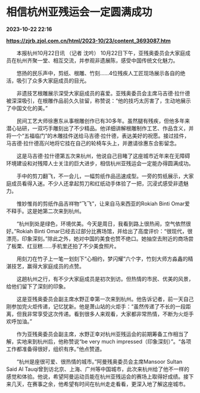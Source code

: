 # 相信杭州亚残运会一定圆满成功

**2023-10-22 22:16**

**https://zjrb.zjol.com.cn/html/2023-10/23/content_3693087.htm**

　　本报杭州10月22日讯 （记者 沈吟） 10月22日下午，亚残奥委员会大家庭成员在杭州齐聚一堂、相互交流，并参观非遗展陈，感受中国传统文化魅力。

　　悠扬的民乐声中，剪纸、根雕、竹刻……4位残疾人工匠现场展示各自的绝活，吸引了众多大家庭成员的目光。

　　非遗技艺根雕展示深受大家庭成员的喜爱。亚残奥委员会主席马吉德·拉什德被深深吸引，在根雕作品前久久驻留，称赞说：“他的技巧太厉害了，生动地展示了中国文化的美。”

　　民间工艺大师徐惠东从事根雕创作已有30多年。虽然腿有残疾，但他多年来潜心钻研，一双巧手雕刻出了不少精品。他详细讲解根雕制作工艺、作品含义，并将一个“五福临门”的木雕挂件送给马吉德·拉什德，表达美好的祝愿。接过挂件，马吉德·拉什德高兴地将它挂在自己的轮椅车头上，并邀请徐惠东合影留念。

　　这是马吉德·拉什德第五次来杭州，他说自己目睹了这座城市近年来在无障碍环境建设和对残障人士关注的巨大进步，相信杭州亚残运会一定能办得圆满成功。

　　手中的剪刀翻飞，不一会儿，一幅剪纸作品迅速成型。一旁的剪纸展示，大家庭成员看得入迷。不少人还拿起剪刀和红纸动手体验了一把，沉浸式感受非遗魅力。

　　惟妙惟肖的剪纸作品吉祥物“飞飞”，让来自马来西亚的Rokiah Binti Omar爱不释手。这是她第二次来到杭州。

　　“杭州到处是绿色，环境优美。今天是周日，我看到路上很热闹，空气依然很好。”Rokiah Binti Omar已经去过部分比赛场馆，并给出了高度评价：“很现代，很漂亮，印象深刻。”除此之外，她对中国的美食也赞不绝口。她抽空去附近的商场尝了板栗、红豆糕……手机里还拍了不少美食照片。

　　用刻刀在竹子上一笔一划刻下“心相约，梦闪耀”六个字，竹刻大师方淼鑫的精湛技艺，赢得大家庭成员的点赞。

　　这趟杭州之行，有不少大家庭成员是初次到访。但热情的市民、优美的风景，给他们留下了深刻的印象。

　　这是亚残奥委员会副主席水野正幸第一次来到杭州。他告诉记者，前一天自己刚参加完火炬传递，记忆犹新。他是萧山站的火炬手：“虽然传递了不长的一段距离，但我非常享受这次传递。看到很多人来观看，大家都非常热情，不断为火炬手欢呼加油。”

　　作为亚残奥委员会副主席，水野正幸对杭州亚残运会的前期筹备工作相当了解，实地来到杭州后，他称赞说“be very much impressed（印象深刻）”。“各项工作都准备得很好，组织有序。”他点赞道。

　　“杭州是座很可爱、很热情的城市。”阿曼残奥委员会主席Mansoor Sultan Said Al Tauqi曾到访北京、上海、广州等中国城市，此次来杭州给了他不一样的感觉和体验。他说，希望阿曼运动员能在杭州亚残运会的赛场上取得好成绩。接下来几天，在赛事之余，他希望有时间在杭州走走看看，更深入地了解这座城市。